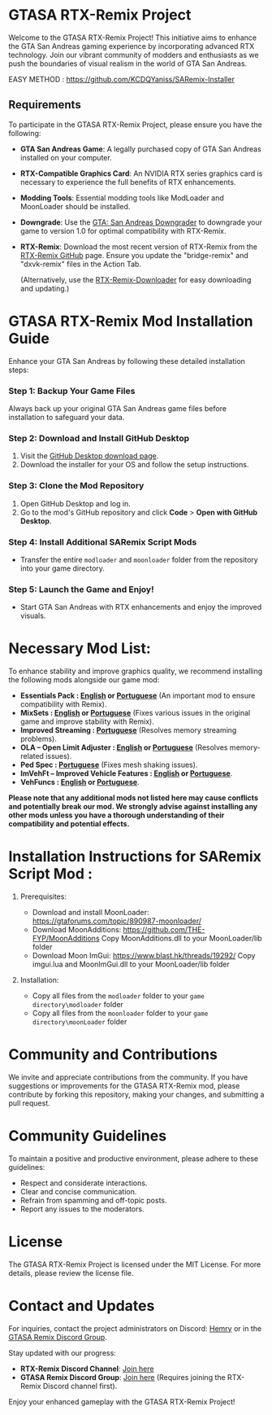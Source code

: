 # GTASA RTX-Remix Project

Welcome to the GTASA RTX-Remix Project! This initiative aims to enhance the GTA San Andreas gaming experience by incorporating advanced RTX technology. Join our vibrant community of modders and enthusiasts as we push the boundaries of visual realism in the world of GTA San Andreas.

EASY METHOD : https://github.com/KCDQYaniss/SARemix-Installer

## Requirements

To participate in the GTASA RTX-Remix Project, please ensure you have the following:

- **GTA San Andreas Game**: A legally purchased copy of GTA San Andreas installed on your computer.
- **RTX-Compatible Graphics Card**: An NVIDIA RTX series graphics card is necessary to experience the full benefits of RTX enhancements.
- **Modding Tools**: Essential modding tools like ModLoader and MoonLoader should be installed.
- **Downgrade**: Use the [GTA: San Andreas Downgrader](http://downgraders.rockstarvision.com/) to downgrade your game to version 1.0 for optimal compatibility with RTX-Remix.
- **RTX-Remix**: Download the most recent version of RTX-Remix from the [RTX-Remix GitHub](https://github.com/NVIDIAGameWorks/rtx-remix) page. Ensure you update the "bridge-remix" and "dxvk-remix" files in the Action Tab.

  (Alternatively, use the [RTX-Remix-Downloader](https://github.com/Kowlin/RTX-Remix-Downloader/releases/latest/download/RTX.Remix.Downloader.exe) for easy downloading and updating.)

# GTASA RTX-Remix Mod Installation Guide

Enhance your GTA San Andreas by following these detailed installation steps:

### Step 1: Backup Your Game Files
Always back up your original GTA San Andreas game files before installation to safeguard your data.

### Step 2: Download and Install GitHub Desktop
1. Visit the [GitHub Desktop download page](https://desktop.github.com/).
2. Download the installer for your OS and follow the setup instructions.

### Step 3: Clone the Mod Repository
1. Open GitHub Desktop and log in.
2. Go to the mod's GitHub repository and click **Code** > **Open with GitHub Desktop**.

### Step 4: Install Additional SARemix Script Mods
- Transfer the entire `modloader` and `moonloader` folder from the repository into your game directory.

### Step 5: Launch the Game and Enjoy!
- Start GTA San Andreas with RTX enhancements and enjoy the improved visuals.

# Necessary Mod List: 
To enhance stability and improve graphics quality, we recommend installing the following mods alongside our game mod:
- **Essentials Pack : [English](https://libertycity.net/files/gta-san-andreas/154094-essentials-pak-modov-pervojj.html) or [Portuguese](https://www.mixmods.com.br/2019/06/sa-essentials-pack/)** (An important mod to ensure compatibility with Remix).
- **MixSets : [English](https://www.gtainside.com/en/sanandreas/mods/138597-mixsets-v4-3/) or [Portuguese](https://www.mixmods.com.br/2022/03/sa-mixsets/)** (Fixes various issues in the original game and improve stability with Remix).
- **Improved Streaming : [Portuguese](https://www.mixmods.com.br/2022/04/improved-streaming/)** (Resolves memory streaming problems).
- **OLA – Open Limit Adjuster : [English](https://github.com/GTAmodding/III.VC.SA.LimitAdjuster/releases) or [Portuguese](https://www.mixmods.com.br/2022/10/open-limit-adjuster/)** (Resolves memory-related issues).
- **Ped Spec : [Portuguese](https://www.mixmods.com.br/2015/02/ped-spec-iluminacao-specular-nas-pessoas-como-no-mobile/)**  (Fixes mesh shaking issues).
- **ImVehFt – Improved Vehicle Features : [English](https://libertycity.net/files/gta-san-andreas/158192-improved-vehicle-features-imvehft.html) or [Portuguese](https://www.mixmods.com.br/2020/01/imvehft-improved-vehicle-features/)**.
- **VehFuncs : [English](https://libertycity.net/files/gta-san-andreas/158173-vehfuncs-v2-3-rasshirennyjj-tjuning-avto.html) or [Portuguese](https://www.mixmods.com.br/2023/01/sa-vehfuncs/)**.

**Please note that any additional mods not listed here may cause conflicts and potentially break our mod. We strongly advise against installing any other mods unless you have a thorough understanding of their compatibility and potential effects.**

# Installation Instructions for SARemix Script Mod :

1. Prerequisites:
   - Download and install MoonLoader: https://gtaforums.com/topic/890987-moonloader/
   - Download MoonAdditions: https://github.com/THE-FYP/MoonAdditions
     Copy MoonAdditions.dll to your MoonLoader/lib folder
   - Download Moon ImGui: https://www.blast.hk/threads/19292/
     Copy imgui.lua and MoonImGui.dll to your MoonLoader/lib folder

2. Installation:
   - Copy all files from the `modloader` folder to your `game directory\modloader` folder
   - Copy all files from the `moonloader` folder to your `game directory\moonLoader` folder

# Community and Contributions
We invite and appreciate contributions from the community. If you have suggestions or improvements for the GTASA RTX-Remix mod, please contribute by forking this repository, making your changes, and submitting a pull request.

# Community Guidelines
To maintain a positive and productive environment, please adhere to these guidelines:

- Respect and considerate interactions.
- Clear and concise communication.
- Refrain from spamming and off-topic posts.
- Report any issues to the moderators.

# License
The GTASA RTX-Remix Project is licensed under the MIT License. For more details, please review the license file.

# Contact and Updates
For inquiries, contact the project administrators on Discord: [Hemry](https://discordapp.com/users/hemry) or in the [GTASA Remix Discord Group](https://discord.com/channels/1028444667789967381/1097105394821759006).

Stay updated with our progress:
- **RTX-Remix Discord Channel**: [Join here](https://discord.gg/rtxremix)
- **GTASA Remix Discord Group**: [Join here](https://discord.com/channels/1028444667789967381/1097105394821759006) (Requires joining the RTX-Remix Discord channel first).

Enjoy your enhanced gameplay with the GTASA RTX-Remix Project!

